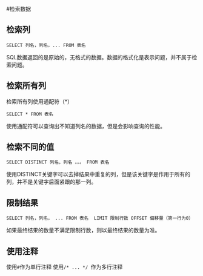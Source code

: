 #检索数据
##  检索列
```
SELECT 列名，列名，... FROM 表名
```
SQL数据返回的是原始的，无格式的数据。数据的格式化是表示问题，并不属于检索问题。

## 检索所有列
检索所有列使用通配符（*）
```
SELECT * FROM 表名
```
使用通配符可以查询出不知道列名的数据，但是会影响查询的性能。
## 检索不同的值
```
SELECT DISTINCT 列名，列名 。。。 FROM 表名
```
使用DISTINCT关键字可以去掉结果中重复的列，但是该关键字是作用于所有的列，并不是关键字后面紧跟的那一列。

## 限制结果
```
SELECT 列名，列名， ... FROM 表名  LIMIT 限制行数 OFFSET 偏移量（第一行为0）
```
如果最终结果的数量不满足限制行数，则以最终结果的数量为准。

## 使用注释
使用``` # ```作为单行注释 使用``` /* ... */  ```作为多行注释




















